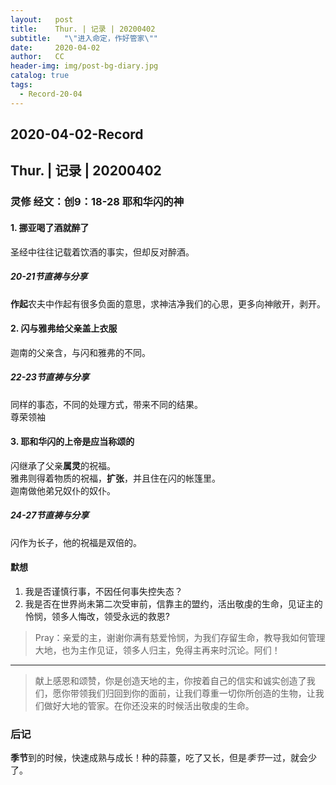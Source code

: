 ```yaml
---
layout:   post
title:    Thur. | 记录 | 20200402
subtitle:   "\"进入命定，作好管家\""
date:     2020-04-02
author:   CC
header-img: img/post-bg-diary.jpg
catalog: true
tags:
  - Record-20-04
---
```


## 2020-04-02-Record

## Thur. | 记录 | 20200402

### 灵修 经文：创9：18-28 耶和华闪的神

#### 1. 挪亚喝了酒就醉了

圣经中往往记载着饮酒的事实，但却反对醉酒。

##### 20-21节直祷与分享

**作起**农夫中作起有很多负面的意思，求神洁净我们的心思，更多向神敞开，剥开。

#### 2. 闪与雅弗给父亲盖上衣服

迦南的父亲含，与闪和雅弗的不同。

##### 22-23节直祷与分享

同样的事态，不同的处理方式，带来不同的结果。  
尊荣领袖

#### 3. 耶和华闪的上帝是应当称颂的

闪继承了父亲**属灵**的祝福。  
雅弗则得着物质的祝福，**扩张**，并且住在闪的帐篷里。  
迦南做他弟兄奴仆的奴仆。  

##### 24-27节直祷与分享

闪作为长子，他的祝福是双倍的。  

#### 默想

1. 我是否谨慎行事，不因任何事失控失态？
2. 我是否在世界尚未第二次受审前，信靠主的盟约，活出敬虔的生命，见证主的怜悯，领多人悔改，领受永远的救恩?

> Pray：亲爱的主，谢谢你满有慈爱怜悯，为我们存留生命，教导我如何管理大地，也为主作见证，领多人归主，免得主再来时沉论。阿们！

----

> 献上感恩和颂赞，你是创造天地的主，你按着自己的信实和诚实创造了我们，愿你带领我们归回到你的面前，让我们尊重一切你所创造的生物，让我们做好大地的管家。在你还没来的时候活出敬虔的生命。

### 后记

**季节**到的时候，快速成熟与成长！种的蒜薹，吃了又长，但是*季节*一过，就会少了。
